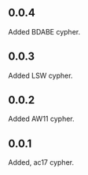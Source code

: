 ## 0.0.4

Added BDABE cypher.

## 0.0.3

Added LSW cypher.

## 0.0.2

Added AW11 cypher.

## 0.0.1

Added, ac17 cypher.